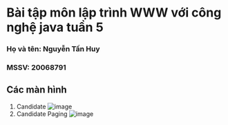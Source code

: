 # Bài tập môn lập trình WWW với công nghệ java tuần 5
### Họ và tên: Nguyễn Tấn Huy
### MSSV: 20068791
## Các màn hình
1. Candidate
![image](https://github.com/Huy0205/WWW_Lab05/assets/144652046/a62e2762-be18-4711-a722-10d60a78f2bc)
2. Candidate Paging
![image](https://github.com/Huy0205/WWW_Lab05/assets/144652046/2184e8d9-01a9-478d-9245-c89f833ee8c2)
